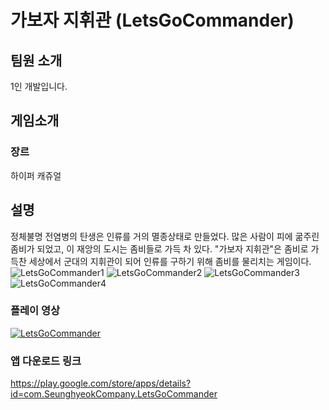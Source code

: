  # 가보자 지휘관 (LetsGoCommander)
## 팀원 소개
1인 개발입니다.
## 게임소개
### 장르
하이퍼 캐쥬얼
## 설명
정체불명 전염병의 탄생은 인류를 거의 멸종상태로 만들었다. 많은 사람이 피에 굶주린 좀비가 되었고, 이 재앙의 도시는 좀비들로 가득 차 있다. "가보자 지휘관"은 좀비로 가득찬 세상에서 군대의 지휘관이 되어 인류를 구하기 위해 좀비를 물리치는 게임이다.
![LetsGoCommander1](https://user-images.githubusercontent.com/64355834/131831909-19529803-339e-41d7-badc-54b1145b837c.png)
![LetsGoCommander2](https://user-images.githubusercontent.com/64355834/131831916-f10452c2-6bee-4b63-b106-2acd9cc135db.png)
![LetsGoCommander3](https://user-images.githubusercontent.com/64355834/131831919-04c3f344-156f-4dd9-8ceb-149402887b5a.png)
![LetsGoCommander4](https://user-images.githubusercontent.com/64355834/131831920-0686226b-c69f-499c-a1a9-12b421596c29.png)

### 플레이 영상
[![LetsGoCommander](http://img.youtube.com/vi/md2vUQ_n9TA/0.jpg)](https://youtu.be/md2vUQ_n9TA?t=0s)
### 앱 다운로드 링크
https://play.google.com/store/apps/details?id=com.SeunghyeokCompany.LetsGoCommander

